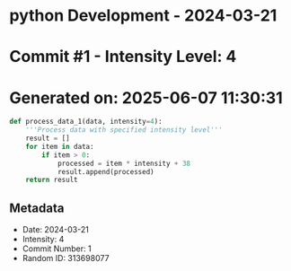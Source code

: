 ﻿# python Development - 2024-03-21
# Commit #1 - Intensity Level: 4
# Generated on: 2025-06-07 11:30:31
```python
def process_data_1(data, intensity=4):
    '''Process data with specified intensity level'''
    result = []
    for item in data:
        if item > 0:
            processed = item * intensity + 38
            result.append(processed)
    return result
```
## Metadata
- Date: 2024-03-21
- Intensity: 4
- Commit Number: 1
- Random ID: 313698077
